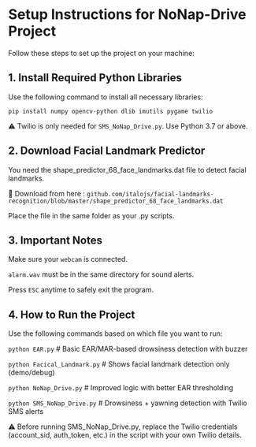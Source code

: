 # Setup Instructions for NoNap-Drive Project

Follow these steps to set up the project on your machine:

## 1. Install Required Python Libraries

Use the following command to install all necessary libraries:

```
pip install numpy opencv-python dlib imutils pygame twilio
```
⚠️ Twilio is only needed for ```SMS_NoNap_Drive.py```. Use Python 3.7 or above.



## 2. Download Facial Landmark Predictor

You need the shape_predictor_68_face_landmarks.dat file to detect facial landmarks.

🔗 Download from here : ``` github.com/italojs/facial-landmarks-recognition/blob/master/shape_predictor_68_face_landmarks.dat ``` 

Place the file in the same folder as your .py scripts.

## 3. Important Notes

Make sure your ```webcam``` is connected.

```alarm.wav``` must be in the same directory for sound alerts.

Press ```ESC``` anytime to safely exit the program.

## 4. How to Run the Project
Use the following commands based on which file you want to run:

```python EAR.py```                # Basic EAR/MAR-based drowsiness detection with buzzer

```python Facical_Landmark.py```   # Shows facial landmark detection only (demo/debug)

```python NoNap_Drive.py```        # Improved logic with better EAR thresholding

```python SMS_NoNap_Drive.py```    # Drowsiness + yawning detection with Twilio SMS alerts

⚠️ Before running SMS_NoNap_Drive.py, replace the Twilio credentials (account_sid, auth_token, etc.) in the script with your own Twilio details.

